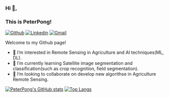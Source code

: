 ### Hi 👋, 
### This is PeterPong!

[![Github](https://img.shields.io/badge/-Github-000?style=flat&logo=Github&logoColor=white)](https://github.com/PeterPong)
[![Linkedin](https://img.shields.io/badge/-LinkedIn-blue?style=flat&logo=Linkedin&logoColor=white)](https://www.linkedin.com/in/feiyu-peng-1b61601b1/)
[![Gmail](https://img.shields.io/badge/-Gmail-c14438?style=flat&logo=Gmail&logoColor=white)](mailto:smartyu0120@gmail.com)

Welcome to my Github page!
- 👀 I’m interested in Remote Sensing in Agriculture and AI techniques(ML, DL).
- 🌱 I’m currently learning Satellite image segmentation and classification(such as crop recognition, field segmentation).
- 💞️ I’m looking to collaborate on develop new algorithse in Agriculture Remote Sensing.

[![PeterPong's GitHub stats](https://github-readme-stats.vercel.app/api?username=PeterPong)](https://github.com/anuraghazra/github-readme-stats)
[![Top Langs](https://github-readme-stats.vercel.app/api/top-langs/?username=PeterPong)](https://github.com/anuraghazra/github-readme-stats)

<!---
PeterPong/PeterPong is a ✨ special ✨ repository because its `README.md` (this file) appears on your GitHub profile.
You can click the Preview link to take a look at your changes.
--->
